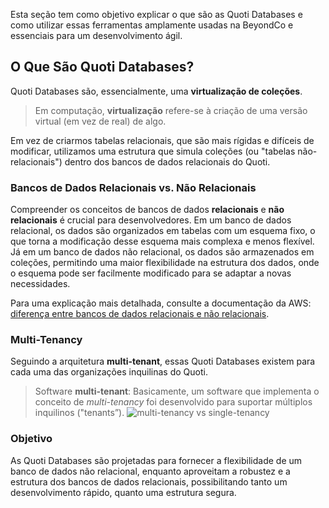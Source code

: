 Esta seção tem como objetivo explicar o que são as Quoti Databases e como utilizar essas ferramentas amplamente usadas na BeyondCo e essenciais para um desenvolvimento ágil.


## O Que São Quoti Databases?


Quoti Databases são, essencialmente, uma **virtualização de coleções**.

> Em computação, **virtualização** refere-se à criação de uma versão virtual (em vez de real) de algo.

Em vez de criarmos tabelas relacionais, que são mais rígidas e difíceis de modificar, utilizamos uma estrutura que simula coleções (ou "tabelas não-relacionais") dentro dos bancos de dados relacionais do Quoti.
### Bancos de Dados Relacionais vs. Não Relacionais

Compreender os conceitos de bancos de dados **relacionais** e **não relacionais** é crucial para desenvolvedores. Em um banco de dados relacional, os dados são organizados em tabelas com um esquema fixo, o que torna a modificação desse esquema mais complexa e menos flexível. Já em um banco de dados não relacional, os dados são armazenados em coleções, permitindo uma maior flexibilidade na estrutura dos dados, onde o esquema pode ser facilmente modificado para se adaptar a novas necessidades.

Para uma explicação mais detalhada, consulte a documentação da AWS: [diferença entre bancos de dados relacionais e não relacionais](https://aws.amazon.com/pt/compare/the-difference-between-relational-and-non-relational-databases/).

### Multi-Tenancy
Seguindo a arquitetura **multi-tenant**, essas Quoti Databases existem para cada uma das organizações inquilinas do Quoti.
>Software **multi-tenant**:
> Basicamente, um software que implementa o conceito de *multi-tenancy* foi desenvolvido para suportar múltiplos inquilinos ("tenants”).
![multi-tenancy vs single-tenancy](https://imgs.search.brave.com/wHkdrpnBFHLCu2pCi9nzq4dQIXLt9NKt3SwedbJWHPY/rs:fit:860:0:0:0/g:ce/aHR0cHM6Ly9tZWRp/YS5saWNkbi5jb20v/ZG1zL2ltYWdlL0Q0/RDEyQVFHdTZBTEJ3/RWdOUUEvYXJ0aWNs/ZS1jb3Zlcl9pbWFn/ZS1zaHJpbmtfNjAw/XzIwMDAvMC8xNzA2/MTAwODI5NjQ2P2U9/MjE0NzQ4MzY0NyZ2/PWJldGEmdD05MUhn/M0xwQktRTENMcjFw/WV9xWmFEcE9paHMy/aHR2RFRJMXlfNGFu/WUk4)

### Objetivo
As Quoti Databases são projetadas para fornecer a flexibilidade de um banco de dados não relacional, enquanto aproveitam a robustez e a estrutura dos bancos de dados relacionais, possibilitando tanto um desenvolvimento rápido, quanto uma estrutura segura.